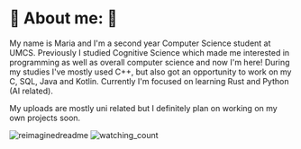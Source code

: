 # 🐢 About me: 🐢

My name is Maria and I'm a second year Computer Science student at UMCS. Previously I studied Cognitive Science which made me interested in programming as well as overall computer science and now I'm here! 
During my studies I've mostly used C++, but also got an opportunity to work on my C, SQL, Java and Kotlin. Currently I'm focused on learning Rust and Python (AI related).

My uploads are mostly uni related but I definitely plan on working on my own projects soon.

<img src="https://myreadme.vercel.app/api/embed/mdoma?panels=userstatistics,toprepositories,toplanguages,commitgraph" alt="reimaginedreadme" />
<img src="https://komarev.com/ghpvc/?username=mdomag&color=brightgreen" alt="watching_count" />

<!--
**mdomag/mdomag** is a ✨ _special_ ✨ repository because its `README.md` (this file) appears on your GitHub profile.

Here are some ideas to get you started:

- 🔭 I’m currently working on ...
- 🌱 I’m currently learning ...
- 👯 I’m looking to collaborate on ...
- 🤔 I’m looking for help with ...
- 💬 Ask me about ...
- 📫 How to reach me: ...
- 😄 Pronouns: ...
- ⚡ Fun fact: ...
-->
